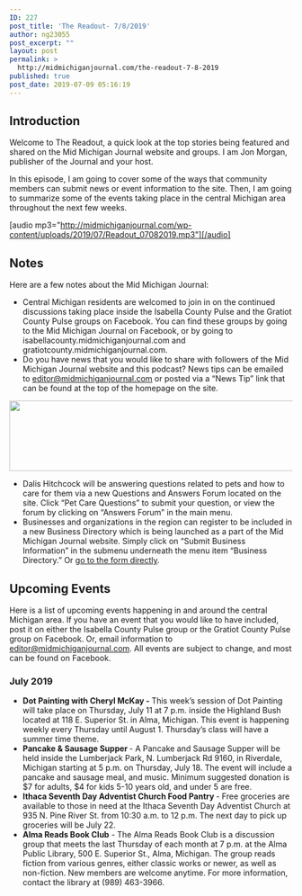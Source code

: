 ```yaml
---
ID: 227
post_title: 'The Readout- 7/8/2019'
author: ng23055
post_excerpt: ""
layout: post
permalink: >
  http://midmichiganjournal.com/the-readout-7-8-2019
published: true
post_date: 2019-07-09 05:16:19
---
```

<h2>Introduction</h2>
Welcome to The Readout, a quick look at the top stories being featured and shared on the Mid Michigan Journal website and groups. I am Jon Morgan, publisher of the Journal and your host.

In this episode, I am going to cover some of the ways that community members can submit news or event information to the site. Then, I am going to summarize some of the events taking place in the central Michigan area throughout the next few weeks.

[audio mp3="http://midmichiganjournal.com/wp-content/uploads/2019/07/Readout_07082019.mp3"][/audio]

<!--more-->
<h2>Notes</h2>
Here are a few notes about the Mid Michigan Journal:
<ul>
 	<li>Central Michigan residents are welcomed to join in on the continued discussions taking place inside the Isabella County Pulse and the Gratiot County Pulse groups on Facebook. You can find these groups by going to the Mid Michigan Journal on Facebook, or by going to isabellacounty.midmichiganjournal.com and gratiotcounty.midmichiganjournal.com.</li>
 	<li>Do you have news that you would like to share with followers of the Mid Michigan Journal website and this podcast? News tips can be emailed to <a href="mailto:editor@midmichiganjournal.com">editor@midmichiganjournal.com</a> or posted via a “News Tip” link that can be found at the top of the homepage on the site.</li>
</ul>
<img title="" src="http://midmichiganjournal.com/wp-content/uploads/2019/07/null-2.png" alt="" width="524" height="125" />
<ul>
 	<li>Dalis Hitchcock will be answering questions related to pets and how to care for them via a new Questions and Answers Forum located on the site. Click “Pet Care Questions” to submit your question, or view the forum by clicking on “Answers Forum” in the main menu.</li>
 	<li>Businesses and organizations in the region can register to be included in a new Business Directory which is being launched as a part of the Mid Michigan Journal website. Simply click on “Submit Business Information” in the submenu underneath the menu item “Business Directory.” Or <a href="https://podio.com/webforms/23035436/1638907">go to the form directly</a>.</li>
</ul>
<h2>Upcoming Events</h2>
Here is a list of upcoming events happening in and around the central Michigan area. If you have an event that you would like to have included, post it on either the Isabella County Pulse group or the Gratiot County Pulse group on Facebook. Or, email information to <a href="mailto:editor@midmichiganjournal.com">editor@midmichiganjournal.com</a>. All events are subject to change, and most can be found on Facebook.
<h3>July 2019</h3>
<ul>
 	<li><b>Dot Painting with Cheryl McKay - </b>This week’s session of Dot Painting will take place on Thursday, July 11 at 7 p.m. inside the Highland Bush located at 118 E. Superior St. in Alma, Michigan. This event is happening weekly every Thursday until August 1. Thursday’s class will have a summer time theme.</li>
 	<li><b>Pancake &amp; Sausage Supper </b>- A Pancake and Sausage Supper will be held inside the Lumberjack Park, N. Lumberjack Rd 9160, in Riverdale, Michigan starting at 5 p.m. on Thursday, July 18. The event will include a pancake and sausage meal, and music. Minimum suggested donation is $7 for adults, $4 for kids 5-10 years old, and under 5 are free.</li>
 	<li><b>Ithaca Seventh Day Adventist Church Food Pantry </b>- Free groceries are available to those in need at the Ithaca Seventh Day Adventist Church at 935 N. Pine River St. from 10:30 a.m. to 12 p.m. The next day to pick up groceries will be July 22.</li>
 	<li><b>Alma Reads Book Club</b> - The Alma Reads Book Club is a discussion group that meets the last Thursday of each month at 7 p.m. at the Alma Public Library, 500 E. Superior St., Alma, Michigan. The group reads fiction from various genres, either classic works or newer, as well as non-fiction. New members are welcome anytime. For more information, contact the library at (989) 463-3966.</li>
</ul>